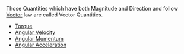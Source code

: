 Those Quantities which have both Magnitude and Direction and follow [Vector](Vector.md) law are called Vector Quantities.
- [Torque](../../Physics/Rotation/Torque.md) 
- [Angular Velocity](../../Physics/Circular%20Motion/Angular%20Variable/Angular%20Velocity.md) 
- [Angular Momentum](../../Physics/Rotation/Angular%20Momentum.md) 
- [Angular Acceleration](../../Physics/Circular%20Motion/Angular%20Variable/Angular%20Acceleration.md) 